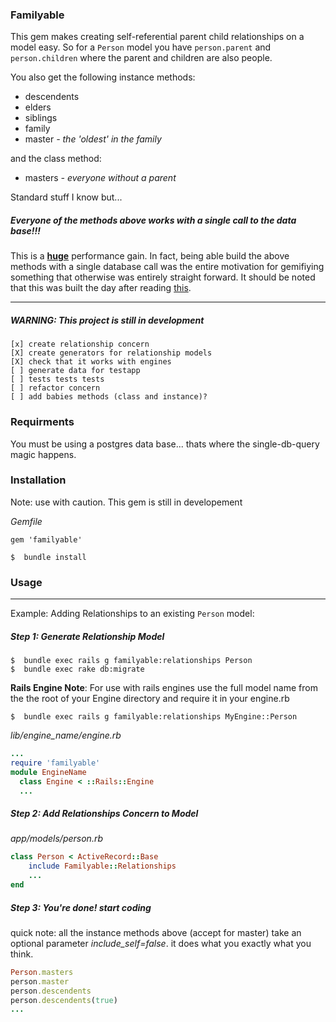 ### Familyable

This gem makes creating self-referential parent child relationships on a model easy. So for a `Person` model you have `person.parent` and `person.children` where the parent and children are also people.

You also get the following instance methods:

* descendents
* elders
* siblings
* family    
* master  *- the 'oldest' in the family*

and the class method:

* masters *- everyone without a parent*

Standard stuff I know but...
##### Everyone of the methods above works with a single call to the data base!!!

This is a **[huge](https://github.com/brookisme/familyable-testapp)** performance gain.  In fact, being able build the above methods with a single database call was the entire motivation for gemifiying something that otherwise was entirely straight forward.  It should be noted that this was built the day after reading [this](http://hashrocket.com/blog/posts/recursive-sql-in-activerecord).

-----------------------------------------------------------

##### WARNING: This project is still in development
    [x] create relationship concern
    [X] create generators for relationship models
    [X] check that it works with engines
    [ ] generate data for testapp
    [ ] tests tests tests
    [ ] refactor concern
    [ ] add babies methods (class and instance)?


### Requirments

You must be using a postgres data base... thats where the single-db-query magic happens.

### Installation

Note: use with caution. This gem is still in developement

*Gemfile*
```
gem 'familyable'
```
```
$  bundle install
```

### Usage

-----------------------------------------------------------

Example: Adding Relationships to an existing `Person` model:

##### Step 1: Generate Relationship Model

```
$  bundle exec rails g familyable:relationships Person
$  bundle exec rake db:migrate
```

**Rails Engine Note**: For use with rails engines use the full model name from the the root of your Engine directory and require it in your engine.rb

```
$  bundle exec rails g familyable:relationships MyEngine::Person
```

*lib/engine_name/engine.rb*
```ruby
...
require 'familyable'
module EngineName
  class Engine < ::Rails::Engine
  ...
```

##### Step 2: Add Relationships Concern to Model

_app/models/person.rb_
```ruby
class Person < ActiveRecord::Base
    include Familyable::Relationships
    ...
end
```

##### Step 3: You're done! start coding

quick note: all the instance methods above (accept for master) take an optional parameter *include\_self=false*.  it does what you exactly what you think.

```ruby
Person.masters
person.master
person.descendents
person.descendents(true)
...
```